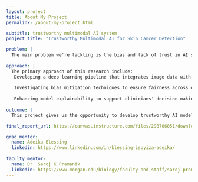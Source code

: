 ```yaml
---
layout: project
title: About My Project
permalink: /about-my-project.html

subtitle: trustworthy multimodal AI system
project_title: "Trustworthy Multimodal AI for Skin Cancer Detection"

problem: |
  The main problem we're tackling is the bias and lack of trust in AI systems used for skin cancer detection. A lot of current models tend to struggle with accurately identifying skin issues especially cancerous cells on melanin skin. This often happens because the data used to train these models doesn’t represent a wide range of skin tones. Our goal isn’t just to point out the problem, but to actually build a better model—one that can detect skin cancer accurately and fairly across all skin tones. We're also focused on making sure the model is explainable, so both clinicians and patients can understand how it works and trust the results it gives.
  
approach: |
  The primary approach of this research include:
   Developing a deep learning pipeline that integrates image data with patient metadata for improved classification.
   
   Investigating bias mitigation techniques to ensure fairness across diverse skin tones.
   
   Enhancing model explainability to support clinicians' decision-making and increase patient trust in AI diagnostics
   
outcome: |
  This project gives us the opportunity to develop trustworthy AI models for skin cancer detection using multimodal learning. We will work with both dermatoscopic images and patient metadata, gaining experience with deep learning techniques. We will also apply explainable AI methods like Grad-CAM and SHAP to improve model transparency. The program covers essential data preprocessing techniques, including image rescaling, segmentation, and contrast enhancement, while also addressing critical issues like bias and fairness in AI. By the end of the project, we will have created a functional AI model, written a research paper, and delivered a final presentation showcasing their results.

final_report_url: https://canvas.instructure.com/files/298706051/download?download_frd=1

grad_mentor:
  name: Adeika Blessing
  linkedin: https://www.linkedin.com/in/blessing-isoyiza-adeika/
  
faculty_mentor:
  name: Dr. Saroj K Pramanik 
  linkedin: https://www.morgan.edu/biology/faculty-and-staff/saroj-pramanik
---
```

